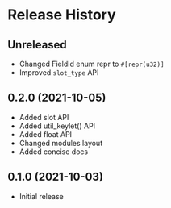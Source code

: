 # Release History

## Unreleased

* Changed FieldId enum repr to `#[repr(u32)]`
* Improved `slot_type` API

## 0.2.0 (2021-10-05)

* Added slot API
* Added util_keylet() API
* Added float API
* Changed modules layout
* Added concise docs

## 0.1.0 (2021-10-03)

* Initial release
